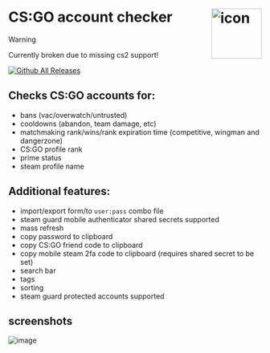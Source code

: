 # CS:GO account checker <img width="100" align="right" alt="icon" src="https://github.com/dumbasPL/csgo-checker/raw/master/build/icon.ico" /> 

> [!WARNING]  
> Currently broken due to missing cs2 support!

[![Github All Releases](https://img.shields.io/github/downloads/dumbasPL/csgo-checker/total.svg?style=for-the-badge)](https://github.com/dumbasPL/csgo-checker/releases/latest)

## Checks CS:GO accounts for:
 - bans (vac/overwatch/untrusted)
 - cooldowns (abandon, team damage, etc)
 - matchmaking rank/wins/rank expiration time (competitive, wingman and dangerzone)
 - CS:GO profile rank
 - prime status
 - steam profile name

## Additional features:
 - import/export form/to `user:pass` combo file
 - steam guard mobile authenticator shared secrets supported
 - mass refresh
 - copy password to clipboard
 - copy CS:GO friend code to clipboard
 - copy mobile steam 2fa code to clipboard (requires shared secret to be set)
 - search bar
 - tags
 - sorting
 - steam guard protected accounts supported

## screenshots
![image](https://user-images.githubusercontent.com/29180158/119862011-56202680-bf18-11eb-97db-229ff5c13535.png)
